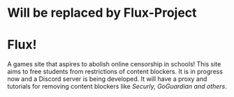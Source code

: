 # Will be replaced by Flux-Project
# Flux!
A games site that aspires to abolish online censorship in schools!
This site aims to free students from restrictions of content blockers. It is in progress now and a Discord server is being developed. It will have a proxy and tutorials for removing content blockers like *Securly, GoGuardian and others*.
